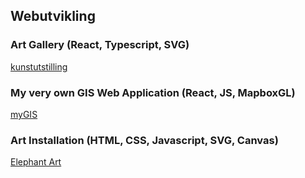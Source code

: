 ## Webutvikling

### Art Gallery (React, Typescript, SVG)
[kunstutstilling](https://larseivind96.github.io/kunstutstilling)

### My very own GIS Web Application (React, JS, MapboxGL)
[myGIS](https://larseivind96.github.io/myGIS)

### Art Installation (HTML, CSS, Javascript, SVG, Canvas)
[Elephant Art](https://larseivind96.github.io/IT2810-webutvikling/Prosjekt1)
